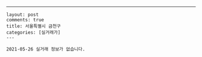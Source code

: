 ---
    layout: post
    comments: true
    title: 서울특별시 금천구
    categories: [실거래가]
    ---

    2021-05-26 실거래 정보가 없습니다.

    